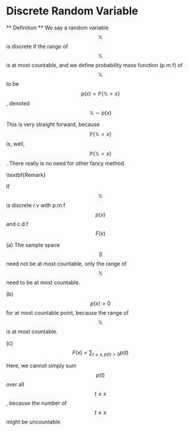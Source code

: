 # Discrete Random Variable

** Definition **
We say a random variable $$\mathbb{X}$$ is discrete if the range of $$\mathbb{X}$$ is at most countable, and we define probability mass function (p.m.f) of $$\mathbb{X}$$ to be $$p(x) = \mathbb{P}\{\mathbb{X}=x\}$$, denoted $$\mathbb{X} \sim p(x)$$

This is very straight forward, because $$\mathbb{P}\{\mathbb{X}=x\}$$ is, well, $$\mathbb{P}\{\mathbb{X}=x\}$$. There really is no need for other fancy method. 

\textbf{Remark}

If $$\mathbb{X}$$ is discrete r.v with p.m.f $$p(x)$$ and c.d.f $$F(x)$$ 

(a) The sample space $$S$$ need not be at most countable, only the range of $$\mathbb{X}$$ need to be at most countable. 

(b) $$p(x) > 0$$ for at most countable point, because the range of $$\mathbb{X}$$ is at most countable. 

(c) $$F(x) = \sum_{t\leq x, p(t)>0}p(t)$$

Here, we cannot simply sum $$p(t)$$ over all $$t\leq x$$, because the number of $$t\leq x$$ might be uncountable.



